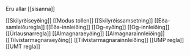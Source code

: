 Eru allar [[sísanna]]

[[Skilyrðiseyðing]]
[[Modus tollen]]
[[Skilyrðissamsetning]]
[[Eða-samleiðuregla]]
[[Eða-innleiðing]]
[[Og-eyðing]]
[[Og-innleiðing]]
[[Úrlausnarregla]]
[[Almagnaraeyðing]]
[[Almagnarainnleiðing]]
[[Tilvistarmagnaraeyðing]]
[[Tilvistarmagnarainnleiðing]]
[[UMP regla]]
[[UMT regla]]